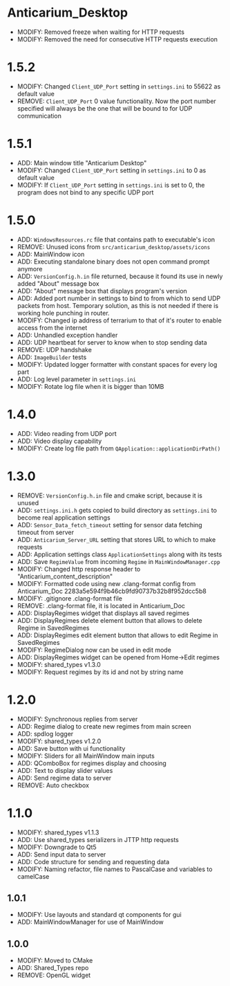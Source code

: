 # Anticarium_Desktop

- MODIFY: Removed freeze when waiting for HTTP requests
- MODIFY: Removed the need for consecutive HTTP requests execution

# 1.5.2
- MODIFY: Changed `Client_UDP_Port` setting in `settings.ini` to 55622 as default value
- REMOVE: `Client_UDP_Port` 0 value functionality. Now the port number specified will always be the one that will be bound to for UDP communication

# 1.5.1
- ADD: Main window title "Anticarium Desktop"
- MODIFY: Changed `Client_UDP_Port` setting in `settings.ini` to 0 as default value
- MODIFY: If `Client_UDP_Port` setting in `settings.ini` is set to 0, the program does not bind to any specific UDP port

# 1.5.0
- ADD: `WindowsResources.rc` file that contains path to executable's icon
- REMOVE: Unused icons from `src/anticarium_desktop/assets/icons`
- ADD: MainWindow icon
- ADD: Executing standalone binary does not open command prompt anymore
- ADD: `VersionConfig.h.in` file returned, because it found its use in newly added "About" message box
- ADD: "About" message box that displays program's version
- ADD: Added port number in settings to bind to from which to send UDP packets from host. Temporary solution, as this is not needed if there is working hole punching in router.
- MODIFY: Changed ip address of terrarium to that of it's router to enable access from the internet
- ADD: Unhandled exception handler
- ADD: UDP heartbeat for server to know when to stop sending data
- REMOVE: UDP handshake
- ADD: `ImageBuilder` tests
- MODIFY: Updated logger formatter with constant spaces for every log part
- ADD: Log level parameter in `settings.ini`
- MODIFY: Rotate log file when it is bigger than 10MB

# 1.4.0
- ADD: Video reading from UDP port
- ADD: Video display capability
- MODIFY: Create log file path from `QApplication::applicationDirPath()`

# 1.3.0
- REMOVE: `VersionConfig.h.in` file and cmake script, because it is unused
- ADD: `settings.ini.h` gets copied to build directory as `settings.ini` to become real application settings 
- ADD: `Sensor_Data_fetch_timeout` setting for sensor data fetching timeout from server
- ADD: `Anticarium_Server_URL` setting that stores URL to which to make requests
- ADD: Application settings class `ApplicationSettings` along with its tests
- ADD: Save `RegimeValue` from incoming `Regime` in `MainWindowManager.cpp`
- MODIFY: Changed http response header to "Anticarium_content_description"
- MODIFY: Formatted code using new .clang-format config from Anticarium_Doc 2283a5e594f9b46cb9fd90737b32b8f952dcc5b8
- MODIFY: .gitignore .clang-format file
- REMOVE: .clang-format file, it is located in Anticarium_Doc
- ADD: DisplayRegimes widget that displays all saved regimes
- ADD: DisplayRegimes delete element button that allows to delete Regime in SavedRegimes
- ADD: DisplayRegimes edit element button that allows to edit Regime in SavedRegimes
- MODIFY: RegimeDialog now can be used in edit mode
- ADD: DisplayRegimes widget can be opened from Home->Edit regimes
- MODIFY: shared_types v1.3.0
- MODIFY: Request regimes by its id and not by string name

# 1.2.0
- MODIFY: Synchronous replies from server
- ADD: Regime dialog to create new regimes from main screen
- ADD: spdlog logger
- MODIFY: shared_types v1.2.0
- ADD: Save button with ui functionality
- MODIFY: Sliders for all MainWindow main inputs
- ADD: QComboBox for regimes display and choosing
- ADD: Text to display slider values
- ADD: Send regime data to server
- REMOVE: Auto checkbox

# 1.1.0
- MODIFY: shared_types v1.1.3
- ADD: Use shared_types serializers in JTTP http requests
- MODIFY: Downgrade to Qt5
- ADD: Send input data to server
- ADD: Code structure for sending and requesting data
- MODIFY: Naming refactor, file names to PascalCase and variables to camelCase

## 1.0.1
- MODIFY: Use layouts and standard qt components for gui
- ADD: MainWindowManager for use of MainWindow

## 1.0.0
- MODIFY: Moved to CMake
- ADD: Shared_Types repo
- REMOVE: OpenGL widget
